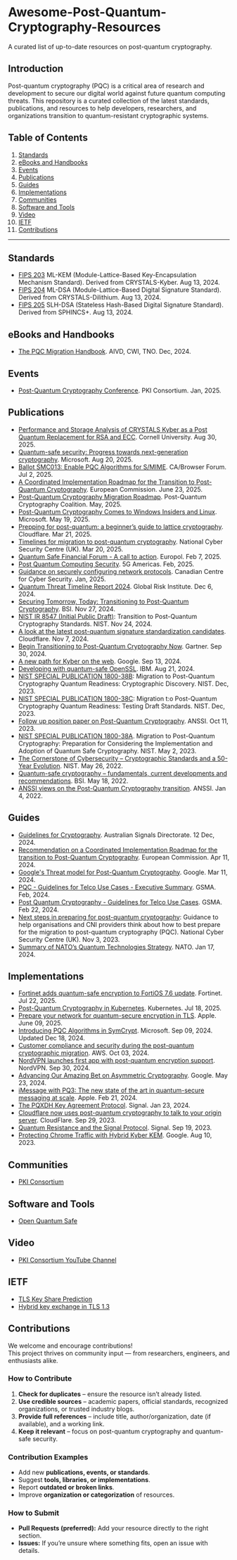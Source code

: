 # Awesome-Post-Quantum-Cryptography-Resources
A curated list of up-to-date resources on post-quantum cryptography.


## Introduction
Post-quantum cryptography (PQC) is a critical area of research and development to secure our digital world against future quantum computing threats. This repository is a curated collection of the latest standards, publications, and resources to help developers, researchers, and organizations transition to quantum-resistant cryptographic systems.


## Table of Contents
1. [Standards](#standards)
2. [eBooks and Handbooks](#ebooks-and-handbooks)
3. [Events](#events)
4. [Publications](#publications)
5. [Guides](#guides)
6. [Implementations](#implementations)
7. [Communities](#communities)
8. [Software and Tools](#software-and-tools)
9. [Video](#video)
10. [IETF](#ietf)
11. [Contributions](#contributions)


---

## Standards
- [FIPS 203](https://nvlpubs.nist.gov/nistpubs/FIPS/NIST.FIPS.203.pdf) ML-KEM (Module-Lattice-Based Key-Encapsulation Mechanism Standard). Derived from CRYSTALS-Kyber. Aug 13, 2024.
- [FIPS 204](https://nvlpubs.nist.gov/nistpubs/FIPS/NIST.FIPS.204.pdf) ML-DSA (Module-Lattice-Based Digital Signature Standard). Derived from CRYSTALS-Dilithium. Aug 13, 2024.
- [FIPS 205](https://nvlpubs.nist.gov/nistpubs/FIPS/NIST.FIPS.205.pdf) SLH-DSA (Stateless Hash-Based Digital Signature Standard). Derived from SPHINCS+. Aug 13, 2024.

## eBooks and Handbooks
- [The PQC Migration Handbook](https://english.aivd.nl/publications/publications/2024/12/3/the-pqc-migration-handbook). AIVD, CWI, TNO. Dec, 2024.

## Events
- [Post-Quantum Cryptography Conference](https://pkic.org/events/2025/pqc-conference-austin-us/). PKI Consortium. Jan, 2025.

## Publications
- [Performance and Storage Analysis of CRYSTALS Kyber as a Post Quantum Replacement for RSA and ECC](https://arxiv.org/abs/2508.01694v1). Cornell University. Aug 30, 2025.
- [Quantum-safe security: Progress towards next-generation cryptography](https://www.microsoft.com/en-us/security/blog/2025/08/20/quantum-safe-security-progress-towards-next-generation-cryptography/). Microsoft. Aug 20, 2025.
- [Ballot SMC013: Enable PQC Algorithms for S/MIME](https://cabforum.org/2025/07/02/ballot-smc-013/). CA/Browser Forum. Jul 2, 2025.
- [A Coordinated Implementation Roadmap for the Transition to Post-Quantum Cryptography](https://digital-strategy.ec.europa.eu/en/library/coordinated-implementation-roadmap-transition-post-quantum-cryptography). European Commission. June 23, 2025.
- [Post-Quantum Cryptography Migration Roadmap](https://pqcc.org/wp-content/uploads/2025/05/PQC-Migration-Roadmap-PQCC-2.pdf). Post-Quantum Cryptography Coalition. May, 2025.
- [Post-Quantum Cryptography Comes to Windows Insiders and Linux](https://techcommunity.microsoft.com/blog/microsoft-security-blog/post-quantum-cryptography-comes-to-windows-insiders-and-linux/4413803). Microsoft. May 19, 2025.
- [Prepping for post-quantum: a beginner’s guide to lattice cryptography](https://blog.cloudflare.com/lattice-crypto-primer/). Cloudflare. Mar 21, 2025.
- [Timelines for migration to post-quantum cryptography](https://www.ncsc.gov.uk/guidance/pqc-migration-timelines). National Cyber Security Centre (UK). Mar 20, 2025.
- [Quantum Safe Financial Forum - A call to action](https://www.europol.europa.eu/cms/sites/default/files/documents/Quantum-safe-financial-forum-2025.pdf). Europol. Feb 7, 2025.
- [Post Quantum Computing Security](https://www.5gamericas.org/wp-content/uploads/2025/02/WP_PQCS-.pdf). 5G Americas. Feb, 2025.
- [Guidance on securely configuring network protocols](https://www.cyber.gc.ca/en/guidance/guidance-securely-configuring-network-protocols-itsp40062). Canadian Centre for Cyber Security. Jan, 2025.
- [Quantum Threat Timeline Report 2024](https://globalriskinstitute.org/publication/2024-quantum-threat-timeline-report/). Global Risk Institute. Dec 6, 2024.
- [Securing Tomorrow, Today: Transitioning to Post-Quantum Cryptography](https://www.bsi.bund.de/SharedDocs/Downloads/EN/BSI/Crypto/PQC-joint-statement.pdf?__blob=publicationFile&v=3). BSI. Nov 27, 2024.
- [NIST IR 8547 (Initial Public Draft)](https://csrc.nist.gov/pubs/ir/8547/ipd): Transition to Post-Quantum Cryptography Standards. NIST. Nov 24, 2024.
- [A look at the latest post-quantum signature standardization candidates](https://blog.cloudflare.com/another-look-at-pq-signatures/). Cloudflare. Nov 7, 2024.
- [Begin Transitioning to Post-Quantum Cryptography Now](https://www.gartner.com/en/articles/post-quantum-cryptography). Gartner. Sep 30, 2024.
- [A new path for Kyber on the web](https://security.googleblog.com/2024/09/a-new-path-for-kyber-on-web.html). Google. Sep 13, 2024.
- [Developing with quantum-safe OpenSSL](https://developer.ibm.com/tutorials/awb-quantum-safe-openssl/). IBM. Aug 21, 2024.
- [NIST SPECIAL PUBLICATION 1800-38B](https://www.nccoe.nist.gov/sites/default/files/2023-12/pqc-migration-nist-sp-1800-38b-preliminary-draft.pdf): Migration to Post-Quantum Cryptography Quantum Readiness: Cryptographic Discovery. NIST. Dec, 2023.
- [NIST SPECIAL PUBLICATION 1800-38C](https://www.nccoe.nist.gov/sites/default/files/2023-12/pqc-migration-nist-sp-1800-38c-preliminary-draft.pdf): Migration t:o Post-Quantum Cryptography Quantum Readiness: Testing Draft Standards. NIST. Dec, 2023.
- [Follow up position paper on Post-Quantum Cryptography](https://cyber.gouv.fr/en/publications/follow-position-paper-post-quantum-cryptography). ANSSI. Oct 11, 2023.
- [NIST SPECIAL PUBLICATION 1800-38A](https://www.nccoe.nist.gov/sites/default/files/2023-04/pqc-migration-nist-sp-1800-38a-preliminary-draft.pdf). Migration to Post-Quantum Cryptography: Preparation for Considering the Implementation and Adoption of Quantum Safe Cryptography. NIST. May 2, 2023.
- [The Cornerstone of Cybersecurity – Cryptographic Standards and a 50-Year Evolution](https://www.nist.gov/blogs/cybersecurity-insights/cornerstone-cybersecurity-cryptographic-standards-and-50-year-evolution). NIST. May 26, 2022.
- [Quantum-safe cryptography – fundamentals, current developments and recommendations](https://www.bsi.bund.de/SharedDocs/Downloads/EN/BSI/Publications/Brochure/quantum-safe-cryptography.pdf?__blob=publicationFile&v=6). BSI. May 18, 2022.
- [ANSSI views on the Post-Quantum Cryptography transition](https://cyber.gouv.fr/en/publications/anssi-views-post-quantum-cryptography-transition). ANSSI. Jan 4, 2022.

## Guides
- [Guidelines for Cryptography](https://www.cyber.gov.au/resources-business-and-government/essential-cyber-security/ism/cyber-security-guidelines/guidelines-cryptography). Australian Signals Directorate. 12 Dec, 2024.
- [Recommendation on a Coordinated Implementation Roadmap for the transition to Post-Quantum Cryptography](https://digital-strategy.ec.europa.eu/en/library/recommendation-coordinated-implementation-roadmap-transition-post-quantum-cryptography). European Commission. Apr 11, 2024.
- [Google's Threat model for Post-Quantum Cryptography](https://bughunters.google.com/blog/5108747984306176/google-s-threat-model-for-post-quantum-cryptography). Google. Mar 11, 2024.
- [PQC - Guidelines for Telco Use Cases - Executive Summary](https://www.gsma.com/newsroom/wp-content/uploads//PQC-Guidelines-for-Telco-Use-Cases-Executive-Summary.pdf). GSMA. Feb, 2024.
- [Post Quantum Cryptography - Guidelines for Telco Use Cases](https://www.gsma.com/newsroom/wp-content/uploads//PQ.03-Post-Quantum-Cryptography-Guidelines-for-Telecom-Use-v1.0.pdf). GSMA. Feb 22, 2024.
- [Next steps in preparing for post-quantum cryptography](https://www.ncsc.gov.uk/whitepaper/next-steps-preparing-for-post-quantum-cryptography): Guidance to help organisations and CNI providers think about how to best prepare for the migration to post-quantum cryptography (PQC). National Cyber Security Centre (UK). Nov 3, 2023.
- [Summary of NATO’s Quantum Technologies Strategy](https://www.nato.int/cps/en/natohq/official_texts_221777.htm). NATO. Jan 17, 2024.

## Implementations
- [Fortinet adds quantum-safe encryption to FortiOS 7.6 update](https://www.fortinet.com/corporate/about-us/newsroom/press-releases/2025/fortinet-advances-quantum-safe-security-to-guard-against-emerging-quantum-threats). Fortinet. Jul 22, 2025.
- [Post-Quantum Cryptography in Kubernetes](https://kubernetes.io/blog/2025/07/18/pqc-in-k8s/). Kubernetes. Jul 18, 2025.
- [Prepare your network for quantum-secure encryption in TLS](https://support.apple.com/en-us/122756). Apple. June 09, 2025.
- [Introducing PQC Algorithms in SymCrypt](https://techcommunity.microsoft.com/t5/security-compliance-and-identity/microsoft-s-quantum-resistant-cryptography-is-here/ba-p/4238780). Microsoft. Sep 09, 2024. Updated Dec 18, 2024.
- [Customer compliance and security during the post-quantum cryptographic migration](https://aws.amazon.com/blogs/security/customer-compliance-and-security-during-the-post-quantum-cryptographic-migration/). AWS. Oct 03, 2024.
- [NordVPN launches first app with post-quantum encryption support](https://nordvpn.com/blog/nordvpn-linux-post-quantum-encryption-support/). NordVPN. Sep 30, 2024.
- [Advancing Our Amazing Bet on Asymmetric Cryptography](https://blog.chromium.org/2024/05/advancing-our-amazing-bet-on-asymmetric.html). Google. May 23, 2024.
- [iMessage with PQ3: The new state of the art in quantum-secure messaging at scale](https://security.apple.com/blog/imessage-pq3/). Apple. Feb 21, 2024.
- [The PQXDH Key Agreement Protocol](https://signal.org/docs/specifications/pqxdh/pqxdh.pdf). Signal. Jan 23, 2024.
- [Cloudflare now uses post-quantum cryptography to talk to your origin server](https://blog.cloudflare.com/post-quantum-to-origins). CloudFlare. Sep 29, 2023.
- [Quantum Resistance and the Signal Protocol](https://signal.org/blog/pqxdh/). Signal. Sep 19, 2023.
- [Protecting Chrome Traffic with Hybrid Kyber KEM](https://blog.chromium.org/2023/08/protecting-chrome-traffic-with-hybrid.html). Google. Aug 10, 2023.

## Communities
- [PKI Consortium](https://pkic.org/)

## Software and Tools
 - [Open Quantum Safe](https://openquantumsafe.org/)

## Video
- [PKI Consortium YouTube Channel ](https://youtube.com/@PKIConsortium/)

## IETF
- [TLS Key Share Prediction](https://datatracker.ietf.org/doc/draft-ietf-tls-key-share-prediction)
- [Hybrid key exchange in TLS 1.3](https://datatracker.ietf.org/doc/html/draft-ietf-tls-hybrid-design)
 
## Contributions  

We welcome and encourage contributions!  
This project thrives on community input — from researchers, engineers, and enthusiasts alike.  

### How to Contribute
1. **Check for duplicates** – ensure the resource isn’t already listed.  
2. **Use credible sources** – academic papers, official standards, recognized organizations, or trusted industry blogs.  
3. **Provide full references** – include title, author/organization, date (if available), and a working link.  
4. **Keep it relevant** – focus on post-quantum cryptography and quantum-safe security.  

### Contribution Examples
- Add new **publications, events, or standards**.
- Suggest **tools, libraries, or implementations**.
- Report **outdated or broken links**.
- Improve **organization or categorization** of resources.

### How to Submit
- **Pull Requests (preferred):** Add your resource directly to the right section.
- **Issues:** If you’re unsure where something fits, open an issue with details.


